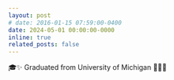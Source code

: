 ```yaml
---
layout: post
# date: 2016-01-15 07:59:00-0400
date: 2024-05-01 00:00:00-0000
inline: true
related_posts: false
---
```


🎓✨ Graduated from University of Michigan 🎉👨‍🎓
